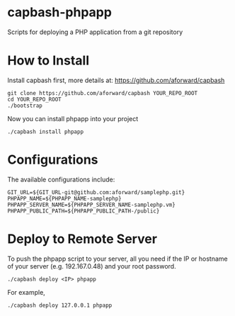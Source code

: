capbash-phpapp
==============

Scripts for deploying a PHP application from a git repository

# How to Install #

Install capbash first, more details at:
https://github.com/aforward/capbash

```
git clone https://github.com/aforward/capbash YOUR_REPO_ROOT
cd YOUR_REPO_ROOT
./bootstrap
```

Now you can install phpapp into your project

```
./capbash install phpapp
```

# Configurations #

The available configurations include:

```
GIT_URL=${GIT_URL-git@github.com:aforward/samplephp.git}
PHPAPP_NAME=${PHPAPP_NAME-samplephp}
PHPAPP_SERVER_NAME=${PHPAPP_SERVER_NAME-samplephp.vm}
PHPAPP_PUBLIC_PATH=${PHPAPP_PUBLIC_PATH-/public}
```

# Deploy to Remote Server #

To push the phpapp script to your server, all you need if the IP or hostname of your server (e.g. 192.167.0.48) and your root password.

```
./capbash deploy <IP> phpapp
```

For example,

```
./capbash deploy 127.0.0.1 phpapp
```

